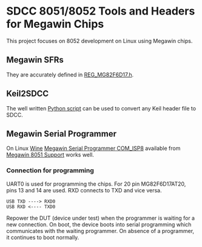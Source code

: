 # SDCC 8051/8052 Tools and Headers for Megawin Chips
This project focuses on 8052 development on Linux using Megawin chips.

## Megawin SFRs
They are accurately defined in [REG_MG82F6D17.h](Megawin/MG82F6D17_DK_v1.07/include/REG_MG82F6D17.h).
## Keil2SDCC
The well written [Python script](util/keil2sdcc) can be used to convert any Keil header file to SDCC.

## Megawin Serial Programmer
On Linux [Wine](https://www.winehq.org/) [Megawin Serial Programmer COM_ISP8](http://www.megawin.com.tw/en-global/support/downloadDocument/144/841) available from [Megawin 8051 Support](http://www.megawin.com.tw/en-global/support/index/72/132/1/144) works well.

### Connection for programming
UART0 is used for programming the chips. For 20 pin MG82F6D17AT20, pins 13 and 14 are used. RXD connects to TXD and vice versa.
```
USB TXD ----> RXD0
USB RXD <---- TXD0
```
Repower the DUT (device under test) when the programmer is waiting for a new connection. On boot, the device boots into serial programming which communicates with the waiting programmer. On absence of a programmer, it continues to boot normally.
